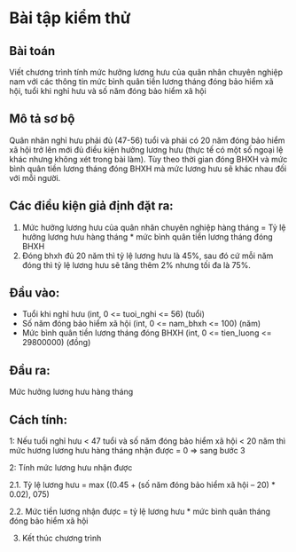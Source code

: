 # Bài tập kiểm thử

## Bài toán
  Viết chương trình tính mức hưởng lương hưu của quân nhân chuyên nghiệp nam với các thông tin mức bình quân tiền lương tháng đóng bảo hiểm xã hội, tuổi khi nghỉ hưu và số năm đóng bảo hiểm xã hội

## Mô tả sơ bộ
  Quân nhân nghỉ hưu phải đủ (47-56) tuổi và phải có 20 năm đóng bảo hiểm xã hội trở lên mới đủ điều kiện hưởng lương hưu (thực tế có một số ngoại lệ khác nhưng không xét trong bài làm). Tùy theo thời gian đóng BHXH và mức bình quân tiền lương tháng đóng BHXH mà mức lương hưu sẽ khác nhau đối với mỗi người.

## Các điều kiện giả định đặt ra: 
1. Mức hưởng lương hưu của quân nhân chuyên nghiệp hàng tháng = Tỷ lệ hưởng lương hưu hàng tháng * mức bình quân tiền lương tháng đóng BHXH
2. Đóng bhxh đủ 20 năm thì tỷ lệ lương hưu là 45%, sau đó cứ mỗi năm đóng thì tỷ lệ lương hưu sẽ tăng thêm 2% nhưng tối đa là 75%.

## Đầu vào: 
-	Tuổi khi nghỉ hưu (int, 0 <= tuoi_nghi <= 56) (tuổi)
-	Số năm đóng bảo hiểm xã hội (int, 0 <= nam_bhxh <= 100) (năm)
-	Mức bình quân tiền lương tháng đóng BHXH (int, 0 <= tien_luong <= 29800000) (đồng)

## Đầu ra: 
Mức hưởng lương hưu hàng tháng
 
## Cách tính:
1: Nếu tuổi nghỉ hưu < 47 tuổi và số năm đóng bảo hiểm xã hội < 20 năm thì mức hương lương hưu hàng tháng nhận được = 0 => sang bước 3

2: Tính mức lương hưu nhận được

2.1. Tỷ lệ lương hưu = max ((0.45 + (số năm đóng bảo hiểm xã hội – 20) * 0.02), 075)

2.2. Mức tiền lương nhận được = tỷ lệ lương hưu * mức bình quân tháng đóng bảo hiểm xã hội

3. Kết thúc chương trình

